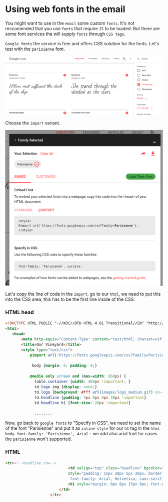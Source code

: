 # Using web fonts in the email

You might want to use in the `email` some custom `fonts`. It's not reccomended that you use `fonts` that require `JS` to be loaded. But there are some font services tha will supply `fonts` through `CSS tags`. 

`Google fonts` the service is free and offers CSS solution for the fonts. Let's test with the `parisienne` font. 

![google-fonts](../google-fonts.png)

Choose the `import` variant.

![google-fonts-2](../google-fonts-2.png)

Let's copy the line of code in the `import`, go to our `html`, we need to put this into the CSS area, this has to be the first line inside of the CSS. 

### HTML head 
 ```html
 <!DOCTYPE HTML PUBLIC "-//W3C//DTD HTML 4.01 Transitional//EN" "http://www.w3.org/TR/html4/loose.dtd">
<html>
	<head>
		<meta http-equiv="Content-Type" content="text/html; charset=utf-8">
		<title>Our Vineyard</title>
		<style type="text/css">
		    @import url('https://fonts.googleapis.com/css?family=Parisienne');  /*import the font*/
			
		     body {margin: 0; padding: 0;}

			@media only screen and (max-width: 660px) {
              table.container {width: 480px !important; }
			  td.logo img {display: none;}
			  td.logo {background: #fff url(images/logo_medium.gif) no-repeat 10px 10px; height: 45px }
			  td.headline {padding: 5px 0px 0px 30px !important}
			  td.headline h1 {font-size: 28px !important}

              ........
```
Now, go back to `google fonts` to "Specify in CSS", we need to set the name of the font "Parisienne" and put it as `inline style` for our `h1` tag in the `html body`. `font-family: 'Parisienne', Arial` - we add also arial font for cases the `parisienne` won't supported. 

### HTML
```html
<tr><!--headline row-->
							<td valign="top" class="headline" bgcolor="#ffffff"  
							style="padding: 15px 20px 5px 30px; border-left: 1px solid #dbc064; border-right: 1px solid #dbc064; 
							 font-family: Arial, Helvetica, sans-serif; font-size: 16px; line-height: 22px;">
						    <h1 style="margin: 0px 0px 15px 0px; font-weight: normal; font-family: 'Parisienne', Arial; font-size: 32px; color: #723c7f;">Main Heading Here</h1>
						</td>
                    </tr>
```